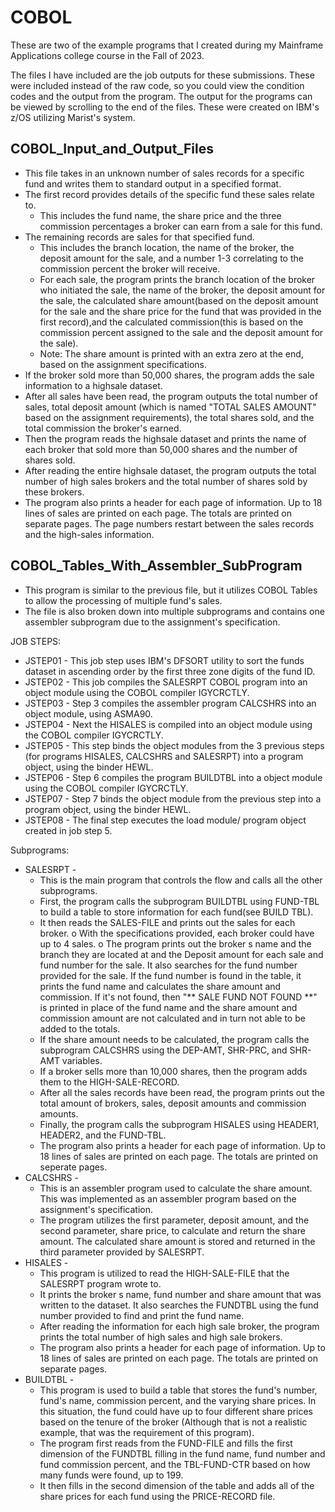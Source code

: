 # COBOL
These are two of the example programs that I created during my Mainframe Applications college course in the Fall of 2023.

The files I have included are the job outputs for these submissions. These were included instead of the raw code, so you could view the condition codes and the output from the program. The output for the programs can be viewed by scrolling to the end of the files. These were created on IBM's z/OS utilizing Marist's system.
 

COBOL_Input_and_Output_Files
-------------------------------

* This file takes in an unknown number of sales records for a specific fund and writes them to standard output in a specified format.
* The first record provides details of the specific fund these sales relate to.
	* This includes the fund name, the share price and the three commission percentages a broker can earn from a sale for this fund.
* The remaining records are sales for that specified fund.
	* This includes the branch location, the name of the broker, the deposit amount for the sale, and a number 1-3 correlating to the commission percent the broker will receive. 
	* For each sale, the program prints the branch location of the broker who initiated the sale, the name of the broker, the deposit amount for the sale, the calculated share amount(based on the deposit amount for the sale and the share price for the fund that was provided in the first record),and the calculated commission(this is based on the commission percent assigned to the sale and the deposit amount for the sale).
	* Note: The share amount is printed with an extra zero at the end, based on the assignment specifications.
* If the broker sold more than 50,000 shares, the program adds the sale information to a highsale dataset.
* After all sales have been read, the program outputs the total number of sales, total deposit amount (which is named "TOTAL SALES AMOUNT" based on the assignment requirements), the total shares sold, and the total commission the broker's earned.
* Then the program reads the highsale dataset and prints the name of each broker that sold more than 50,000 shares and the number of shares sold.
* After reading the entire highsale dataset, the program outputs the total number of high sales brokers and the total number of shares sold by these brokers.
* The program also prints a header for each page of information. Up to 18 lines of sales are printed on each page. The totals are printed on separate pages. The page numbers restart between the sales records and the high-sales information.


COBOL_Tables_With_Assembler_SubProgram
---------------------------------------
* This program is similar to the previous file, but it utilizes COBOL Tables to allow the processing of multiple fund's sales.
* The file is also broken down into multiple subprograms and contains one assembler subprogram due to the assignment's specification.

JOB STEPS:
* JSTEP01 -
This job step uses IBM's DFSORT utility to sort the funds dataset in ascending order by the first three zone digits of the fund ID. 
* JSTEP02 -
This job compiles the SALESRPT COBOL program into an object module using the COBOL compiler IGYCRCTLY.
* JSTEP03 -
Step 3 compiles the assembler program CALCSHRS into an object module, using ASMA90.
* JSTEP04 -
Next the HISALES is compiled into an object module using the COBOL compiler IGYCRCTLY.
* JSTEP05 -
This step binds the object modules from the 3 previous steps (for programs HISALES, CALCSHRS and SALESRPT) into a program object, using the 	binder HEWL.
* JSTEP06 -
Step 6 compiles the program BUILDTBL into a object module using the COBOL compiler IGYCRCTLY.
* JSTEP07 -
Step 7 binds the object module from the previous step into a program object, using the binder HEWL.
* JSTEP08 -
The final step executes the load module/ program object created in job step 5.

Subprograms:
* SALESRPT -
	* This is the main program that controls the flow and calls all the other subprograms.
	* First, the program calls the subprogram BUILDTBL using FUND-TBL to build a table to store information for each fund(see BUILD TBL).
	* It then reads the SALES-FILE and prints out the sales for each broker. 
		o With the specifications provided, each broker could have up to 4 sales. 
		o The program prints out the broker s name and the branch they are located at and the Deposit amount for each sale and fund number for the sale. It also searches for the fund number provided for the sale. If the fund number is found in the table, it prints the fund name and calculates the share amount and commission. If it's not found, then "** SALE FUND NOT FOUND **" is printed in place of the fund name and the share amount and commission amount are not calculated and in turn not able to be added to the totals.
	* If the share amount needs to be calculated, the program calls the subprogram CALCSHRS using the DEP-AMT, SHR-PRC, and SHR-AMT variables.
	* If a broker sells more than 10,000 shares, then the program adds them to the HIGH-SALE-RECORD.
	* After all the sales records have been read, the program prints out the total amount of brokers, sales, deposit amounts and commission amounts. 
	* Finally, the program calls the subprogram HISALES using HEADER1, HEADER2, and the FUND-TBL.
	* The program also prints a header for each page of information. Up to 18 lines of sales are printed on each page. The totals are printed on seperate pages.
* CALCSHRS -
	* This is an assembler program used to calculate the share amount. This was implemented as an assembler program based on the assignment's 	specification. 
	* The program utilizes the first parameter, deposit amount, and the second parameter, share price, to calculate and return the share amount. The calculated share amount is stored and returned in the third parameter provided by SALESRPT.
* HISALES -
	* This program is utilized to read the HIGH-SALE-FILE that the SALESRPT program wrote to.
	* It prints the broker s name, fund number and share amount that was written to the dataset. It also searches the FUNDTBL using the fund number provided to find and print the fund name.
	* After reading the information for each high sale broker, the program prints the total number of high sales and high sale brokers.
	* The program also prints a header for each page of information. Up to 18 lines of sales are printed on each page. The totals are printed on separate pages.
* BUILDTBL -
	* This program is used to build a table that stores the fund's number, fund's name, commission percent, and the varying share prices. In this 	situation, the fund could have up to four different share prices based on the tenure of the broker (Although that is not a realistic example, that was the requirement of this program). 
	* The program first reads from the FUND-FILE and fills the first dimension of the FUNDTBL filling in the fund name, fund number and fund 	commission percent, and the TBL-FUND-CTR based on how many funds were found, up to 199. 
	* It then fills in the second dimension of the table and adds all of the share prices for each fund using the PRICE-RECORD file.
